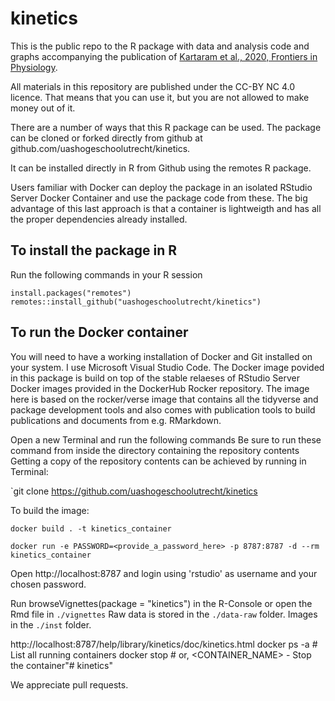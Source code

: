 # kinetics
This is the public repo to the R package with data and analysis code and graphs accompanying the publication of [Kartaram et al., 2020, Frontiers in Physiology](https://www.frontiersin.org/articles/10.3389/fphys.2020.01006/full). 

All materials in this repository are published under the CC-BY NC 4.0 licence. That means that you can use it, but you are not allowed to make money out of it.

There are a number of ways that this R package can be used. The package can be cloned or forked directly from github 
at github.com/uashogeschoolutrecht/kinetics.

It can be installed directly in R from Github using the remotes R package.

Users familiar with Docker can deploy the package in an isolated RStudio Server Docker Container and use the package code from these.
The big advantage of this last approach is that a container is lightweigth and has all the proper dependencies already installed.
 
## To install the package in R
Run the following commands in your R session

`install.packages("remotes")`
`remotes::install_github("uashogeschoolutrecht/kinetics")`

## To run the Docker container
You will need to have a working installation of Docker and Git installed on your system. I use Microsoft Visual Studio Code.
The Docker image povided in this package is build on top of the stable relaeses of RStudio Server Docker images provided in the DockerHub Rocker repository. The image here is based on the rocker/verse image that contains all the tidyverse and package development tools and also comes with publication tools to build publications and documents from e.g. RMarkdown. 

Open a new Terminal and run the following commands
Be sure to run these command from inside the directory containing the repository contents
Getting a copy of the repository contents can be achieved by running in Terminal:

`git clone https://github.com/uashogeschoolutrecht/kinetics

To build the image:

`docker build . -t kinetics_container`

`docker run -e PASSWORD=<provide_a_password_here> -p 8787:8787 -d --rm kinetics_container`

Open http://localhost:8787 and login using 'rstudio' as username and your chosen password.

Run browseVignettes(package = "kinetics") in the R-Console or open the Rmd file in `./vignettes`
Raw data is stored in the `./data-raw` folder. Images in the `./inst` folder.

http://localhost:8787/help/library/kinetics/doc/kinetics.html
docker ps -a # List all running containers
docker stop <CONTAINER ID> # or, <CONTAINER_NAME> - Stop the container"# kinetics" 

We appreciate pull requests.
